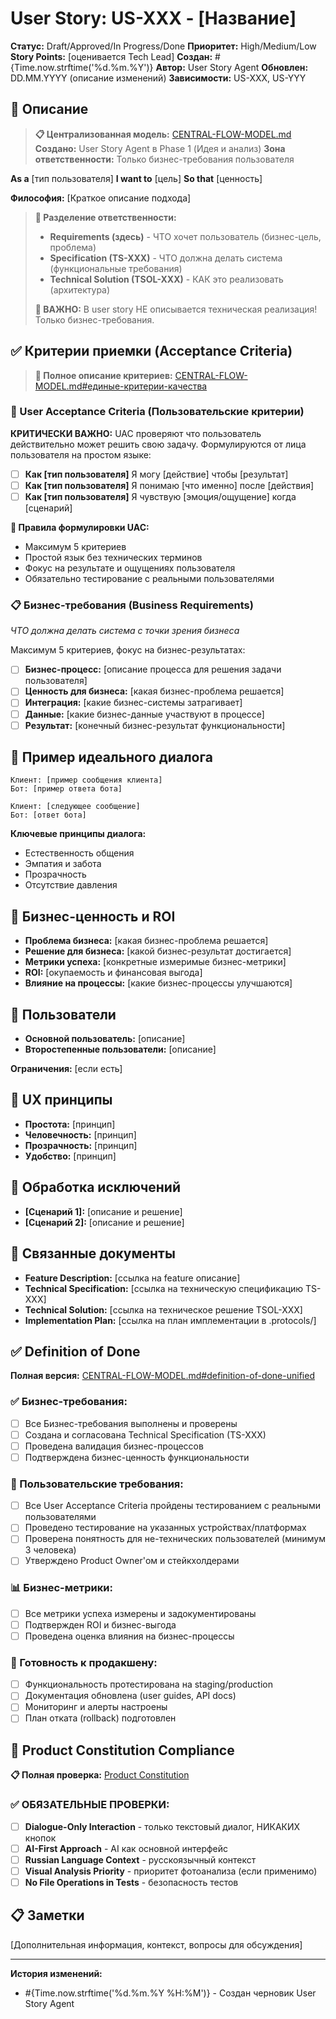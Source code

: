 # User Story: US-XXX - [Название]

**Статус:** Draft/Approved/In Progress/Done
**Приоритет:** High/Medium/Low
**Story Points:** [оценивается Tech Lead]
**Создан:** #{Time.now.strftime('%d.%m.%Y')}
**Автор:** User Story Agent
**Обновлен:** DD.MM.YYYY (описание изменений)
**Зависимости:** US-XXX, US-YYY

## 📝 Описание

> **📋 Централизованная модель:** [CENTRAL-FLOW-MODEL.md](../CENTRAL-FLOW-MODEL.md)
> **Создано:** User Story Agent в Phase 1 (Идея и анализ)
> **Зона ответственности:** Только бизнес-требования пользователя

**As a** [тип пользователя]
**I want to** [цель]
**So that** [ценность]

**Философия:** [Краткое описание подхода]

> **🔗 Разделение ответственности:**
> - **Requirements (здесь)** - ЧТО хочет пользователь (бизнес-цель, проблема)
> - **Specification (TS-XXX)** - ЧТО должна делать система (функциональные требования)
> - **Technical Solution (TSOL-XXX)** - КАК это реализовать (архитектура)
>
> **🚨 ВАЖНО:** В user story НЕ описывается техническая реализация! Только бизнес-требования.

## ✅ Критерии приемки (Acceptance Criteria)

> **📏 Полное описание критериев:** [CENTRAL-FLOW-MODEL.md#единые-критерии-качества](../CENTRAL-FLOW-MODEL.md#единые-критерии-качества)

### 👥 User Acceptance Criteria (Пользовательские критерии)
**КРИТИЧЕСКИ ВАЖНО:** UAC проверяют что пользователь действительно может решить свою задачу. Формулируются от лица пользователя на простом языке:

- [ ] **Как [тип пользователя]** Я могу [действие] чтобы [результат]
- [ ] **Как [тип пользователя]** Я понимаю [что именно] после [действия]
- [ ] **Как [тип пользователя]** Я чувствую [эмоция/ощущение] когда [сценарий]

**🎯 Правила формулировки UAC:**
- Максимум 5 критериев
- Простой язык без технических терминов
- Фокус на результате и ощущениях пользователя
- Обязательно тестирование с реальными пользователями

### 📋 Бизнес-требования (Business Requirements)
*ЧТО должна делать система с точки зрения бизнеса*

Максимум 5 критериев, фокус на бизнес-результатах:

- [ ] **Бизнес-процесс:** [описание процесса для решения задачи пользователя]
- [ ] **Ценность для бизнеса:** [какая бизнес-проблема решается]
- [ ] **Интеграция:** [какие бизнес-системы затрагивает]
- [ ] **Данные:** [какие бизнес-данные участвуют в процессе]
- [ ] **Результат:** [конечный бизнес-результат функциональности]

## 💬 Пример идеального диалога

```
Клиент: [пример сообщения клиента]
Бот: [пример ответа бота]

Клиент: [следующее сообщение]
Бот: [ответ бота]
```

**Ключевые принципы диалога:**
- Естественность общения
- Эмпатия и забота
- Прозрачность
- Отсутствие давления

## 🎯 Бизнес-ценность и ROI

- **Проблема бизнеса:** [какая бизнес-проблема решается]
- **Решение для бизнеса:** [какой бизнес-результат достигается]
- **Метрики успеха:** [конкретные измеримые бизнес-метрики]
- **ROI:** [окупаемость и финансовая выгода]
- **Влияние на процессы:** [какие бизнес-процессы улучшаются]

## 👥 Пользователи

- **Основной пользователь:** [описание]
- **Второстепенные пользователи:** [описание]

**Ограничения:** [если есть]

## 🎯 UX принципы

- **Простота:** [принцип]
- **Человечность:** [принцип]
- **Прозрачность:** [принцип]
- **Удобство:** [принцип]

## 🚫 Обработка исключений

- **[Сценарий 1]:** [описание и решение]
- **[Сценарий 2]:** [описание и решение]

## 🔗 Связанные документы

- **Feature Description:** [ссылка на feature описание]
- **Technical Specification:** [ссылка на техническую спецификацию TS-XXX]
- **Technical Solution:** [ссылка на техническое решение TSOL-XXX]
- **Implementation Plan:** [ссылка на план имплементации в .protocols/]

## ✅ Definition of Done

**Полная версия:** [CENTRAL-FLOW-MODEL.md#definition-of-done-unified](../CENTRAL-FLOW-MODEL.md#definition-of-done-unified)

### ✅ Бизнес-требования:
- [ ] Все Бизнес-требования выполнены и проверены
- [ ] Создана и согласована Technical Specification (TS-XXX)
- [ ] Проведена валидация бизнес-процессов
- [ ] Подтверждена бизнес-ценность функциональности

### 👥 Пользовательские требования:
- [ ] Все User Acceptance Criteria пройдены тестированием с реальными пользователями
- [ ] Проведено тестирование на указанных устройствах/платформах
- [ ] Проверена понятность для не-технических пользователей (минимум 3 человека)
- [ ] Утверждено Product Owner'ом и стейкхолдерами

### 📊 Бизнес-метрики:
- [ ] Все метрики успеха измерены и задокументированы
- [ ] Подтвержден ROI и бизнес-выгода
- [ ] Проведена оценка влияния на бизнес-процессы

### 🚀 Готовность к продакшену:
- [ ] Функциональность протестирована на staging/production
- [ ] Документация обновлена (user guides, API docs)
- [ ] Мониторинг и алерты настроены
- [ ] План отката (rollback) подготовлен

## 🚨 Product Constitution Compliance

**📋 Полная проверка:** [Product Constitution](../product/constitution.md)

### ✅ ОБЯЗАТЕЛЬНЫЕ ПРОВЕРКИ:
- [ ] **Dialogue-Only Interaction** - только текстовый диалог, НИКАКИХ кнопок
- [ ] **AI-First Approach** - AI как основной интерфейс
- [ ] **Russian Language Context** - русскоязычный контекст
- [ ] **Visual Analysis Priority** - приоритет фотоанализа (если применимо)
- [ ] **No File Operations in Tests** - безопасность тестов

## 📋 Заметки

[Дополнительная информация, контекст, вопросы для обсуждения]

---

**История изменений:**
- #{Time.now.strftime('%d.%m.%Y %H:%M')} - Создан черновик User Story Agent